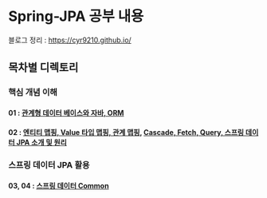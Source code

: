 # Spring-JPA 공부 내용 
블로그 정리 : https://cyr9210.github.io/

##  목차별 디렉토리 

### 핵심 개념 이해
#### 01 : [관계형 데이터 베이스와 자바, ORM](https://cyr9210.github.io/2019/04/29/Spring/springjpa01/)

#### 02 : [엔티티 맵핑, Value 타입 맵핑, 관계 맵핑](https://cyr9210.github.io/2019/04/30/Spring/springjpa03/), [Cascade, Fetch, Query, 스프링 데이터 JPA 소개 및 원리](https://cyr9210.github.io/2019/04/30/Spring/springjpa04/) 

### 스프링 데이터 JPA 활용
#### 03, 04 : [스프링 데이터 Common]()


